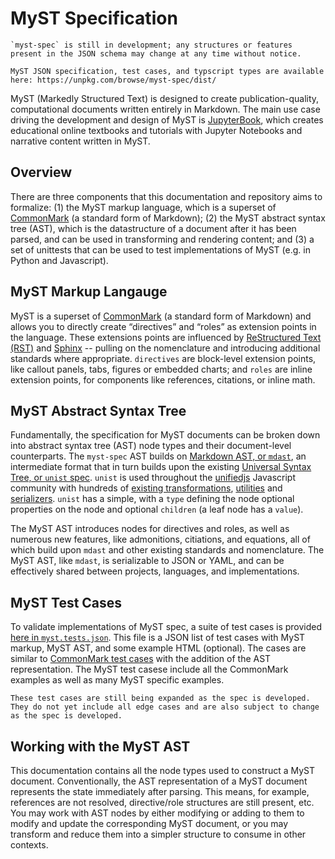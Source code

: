# MyST Specification

```{warning}
`myst-spec` is still in development; any structures or features present in the JSON schema may change at any time without notice.
```

```{note}
MyST JSON specification, test cases, and typscript types are available here: https://unpkg.com/browse/myst-spec/dist/
```

MyST (Markedly Structured Text) is designed to create publication-quality, computational documents written entirely in Markdown. The main use case driving the development and design of MyST is [JupyterBook](https://jupyterbook.org/), which creates educational online textbooks and tutorials with Jupyter Notebooks and narrative content written in MyST.

## Overview

There are three components that this documentation and repository aims to formalize: (1) the MyST markup language, which is a superset of [CommonMark](https://commonmark.org/) (a standard form of Markdown); (2) the MyST abstract syntax tree (AST), which is the datastructure of a document after it has been parsed, and can be used in transforming and rendering content; and (3) a set of unittests that can be used to test implementations of MyST (e.g. in Python and Javascript).

## MyST Markup Langauge

MyST is a superset of [CommonMark](https://commonmark.org/) (a standard form of Markdown) and allows you to directly create “directives” and “roles” as extension points in the language. These extensions points are influenced by [ReStructured Text (RST)](https://en.wikipedia.org/wiki/ReStructuredText) and [Sphinx](https://www.sphinx-doc.org/) -- pulling on the nomenclature and introducing additional standards where appropriate. `directives` are block-level extension points, like callout panels, tabs, figures or embedded charts; and `roles` are inline extension points, for components like references, citations, or inline math.

## MyST Abstract Syntax Tree

Fundamentally, the specification for MyST documents can be broken down into abstract syntax tree (AST) node types and their document-level counterparts. The `myst-spec` AST builds on [Markdown AST, or `mdast`](https://github.com/syntax-tree/mdast), an intermediate format that in turn builds upon the existing [Universal Syntax Tree, or `unist` spec](https://github.com/syntax-tree/unsit). `unist` is used throughout the [unifiedjs](https://unifiedjs.com/) Javascript community with hundreds of [existing transformations](https://unifiedjs.com/explore/), [utilities](https://unifiedjs.com/explore/keyword/unist-util/) and [serializers](https://unifiedjs.com/explore/keyword/rehype/). `unist` has a simple, with a `type` defining the node optional properties on the node and optional `children` (a leaf node has a `value`).

The MyST AST introduces nodes for directives and roles, as well as numerous new features, like admonitions, citiations, and equations, all of which build upon `mdast` and other existing standards and nomenclature. The MyST AST, like `mdast`, is serializable to JSON or YAML, and can be effectively shared between projects, languages, and implementations.

## MyST Test Cases

To validate implementations of MyST spec, a suite of test cases is provided [here in `myst.tests.json`](https://unpkg.com/browse/myst-spec/dist/). This file is a JSON list of test cases with MyST markup, MyST AST, and some example HTML (optional). The cases are similar to [CommonMark test cases](https://spec.commonmark.org/) with the addition of the AST representation. The MyST test casese include all the CommonMark examples as well as many MyST specific examples.

```{note}
These test cases are still being expanded as the spec is developed.  They do not yet include all edge cases and are also subject to change as the spec is developed.
```

## Working with the MyST AST

This documentation contains all the node types used to construct a MyST document. Conventionally, the AST representation of a MyST document represents the state immediately after parsing. This means, for example, references are not resolved, directive/role structures are still present, etc. You may work with AST nodes by either modifying or adding to them to modify and update the corresponding MyST document, or you may transform and reduce them into a simpler structure to consume in other contexts.
